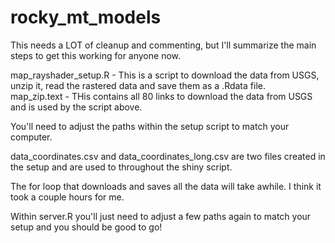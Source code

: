 # rocky_mt_models

This needs a LOT of cleanup and commenting, but I'll summarize the main steps to get this working for anyone now.

map_rayshader_setup.R - This is a script to download the data from USGS, unzip it, read the rastered data and save them as a .Rdata file.       
map_zip.text - THis contains all 80 links to download the data from USGS and is used by the script above.

You'll need to adjust the paths within the setup script to match your computer.

data_coordinates.csv and data_coordinates_long.csv are two files created in the setup and are used to throughout the shiny script.

The for loop that downloads and saves all the data will take awhile.  I think it took a couple hours for me.

Within server.R you'll just need to adjust a few paths again to match your setup and you should be good to go!

